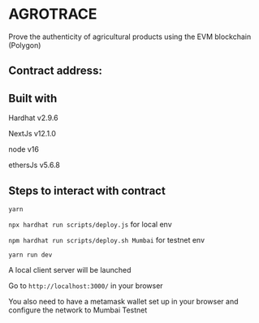 # AGROTRACE

Prove the authenticity of agricultural products using the EVM blockchain (Polygon)

## Contract address:

## Built with

Hardhat v2.9.6

NextJs v12.1.0

node v16

ethersJs v5.6.8

## Steps to interact with contract

`yarn`

`npx hardhat run scripts/deploy.js` for local env

`npm hardhat run scripts/deploy.sh Mumbai` for testnet env

`yarn run dev`

A local client server will be launched

Go to `http://localhost:3000/` in your browser

You also need to have a metamask wallet set up in your browser and configure the network to Mumbai Testnet
